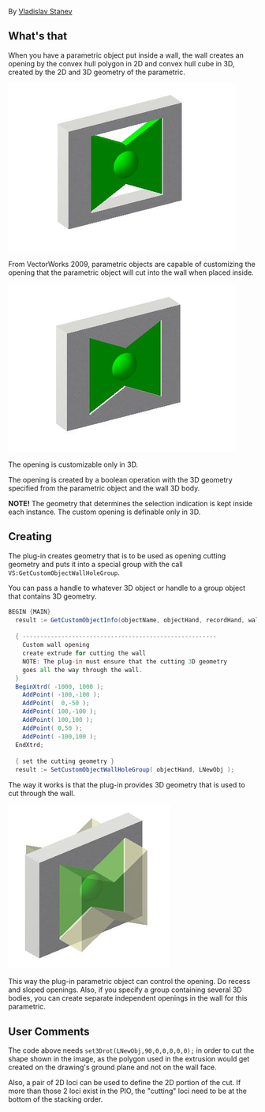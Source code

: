 By [Vladislav Stanev](mailto:vstanev@nemetschek.net)

## What's that

When you have a parametric object put inside a wall, the wall creates an opening by the convex hull polygon in 2D and convex hull cube in 3D, created by the 2D and 3D geometry of the parametric.

![Normal Wall Opening](images/NormalWallOpening.jpg)

From VectorWorks 2009, parametric objects are capable of customizing the opening that the parametric object will cut into the wall when placed inside.

![Custom Wall Opening](images/CustomWallOpening.jpg)

The opening is customizable only in 3D.

The opening is created by a boolean operation with the 3D geometry specified from the parametric object and the wall 3D body.

**NOTE!** The geometry that determines the selection indication is kept inside each instance. The custom opening is definable only in 3D.

## Creating

The plug-in creates geometry that is to be used as opening cutting geometry and puts it into a special group with the call `VS:GetCustomObjectWallHoleGroup`.

You can pass a handle to whatever 3D object or handle to a group object that contains 3D geometry.

```vs
BEGIN {MAIN}
  result := GetCustomObjectInfo(objectName, objectHand, recordHand, wallHand);

  { -------------------------------------------------------
    Custom wall opening
    create extrude for cutting the wall
    NOTE: The plug-in must ensure that the cutting 3D geometry
    goes all the way through the wall.
  }
  BeginXtrd( -1000, 1000 );
    AddPoint( -100,-100 );
    AddPoint(  0,-50 );
    AddPoint( 100,-100 );
    AddPoint( 100,100 );
    AddPoint( 0,50 );
    AddPoint( -100,100 );
  EndXtrd;

  { set the cutting geometry }
  result := SetCustomObjectWallHoleGroup( objectHand, LNewObj );
```

The way it works is that the plug-in provides 3D geometry that is used to cut through the wall.

![Details Wall Opening](images/DetailsWallOpening.jpg)

This way the plug-in parametric object can control the opening. Do recess and sloped openings. Also, if you specify a group containing several 3D bodies, you can create separate independent openings in the wall for this parametric.

## User Comments

The code above needs `set3Drot(LNewObj,90,0,0,0,0,0);` in order to cut the shape shown in the image, as the polygon used in the extrusion would get created on the drawing's ground plane and not on the wall face.

Also, a pair of 2D loci can be used to define the 2D portion of the cut. If more than those 2 loci exist in the PIO, the "cutting" loci need to be at the bottom of the stacking order.
